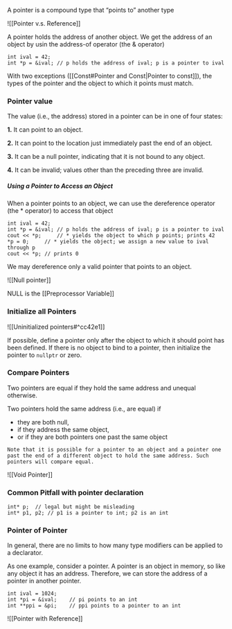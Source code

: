 A pointer is a compound type that “points to” another type

![[Pointer v.s. Reference]]

A pointer holds the address of another object. We get the address of an object by usin the address-of operator (the & operator)

```
int ival = 42;  
int *p = &ival; // p holds the address of ival; p is a pointer to ival
```

With two exceptions ([[Const#Pointer and Const|Pointer to const]]), the types of the pointer and the object to which it points must match.

### Pointer value

The value (i.e., the address) stored in a pointer can be in one of four states:

**1.** It can point to an object.

**2.** It can point to the location just immediately past the end of an object.

**3.** It can be a null pointer, indicating that it is not bound to any object.

**4.** It can be invalid; values other than the preceding three are invalid.

##### Using a Pointer to Access an Object

When a pointer points to an object, we can use the dereference operator (the * operator) to access that object

```
int ival = 42;  
int *p = &ival; // p holds the address of ival; p is a pointer to ival  
cout << *p;     // * yields the object to which p points; prints 42
*p = 0;     // * yields the object; we assign a new value to ival through p  
cout << *p; // prints 0
```

We may dereference only a valid pointer that points to an object.

![[Null pointer]]

NULL is the [[Preprocessor Variable]]

###  Initialize all Pointers

![[Uninitialized pointers#^cc42e1]]

If possible, define a pointer only after the object to which it should point has been defined. If there is no object to bind to a pointer, then initialize the pointer to `nullptr` or zero.

### Compare Pointers

Two pointers are equal if they hold the same address and unequal otherwise. 

Two pointers hold the same address (i.e., are equal) if 
- they are both null, 
- if they address the same object,
- or if they are both pointers one past the same object

`Note that it is possible for a pointer to an object and a pointer one past the end of a different object to hold the same address. Such pointers will compare equal.`

![[Void Pointer]]

### Common Pitfall with pointer declaration

```
int* p;  // legal but might be misleading
int* p1, p2; // p1 is a pointer to int; p2 is an int
```

### Pointer of Pointer

In general, there are no limits to how many type modifiers can be applied to a declarator.

As one example, consider a pointer. A pointer is an object in memory, so like any object it has an address. Therefore, we can store the address of a pointer in another pointer.

```
int ival = 1024;  
int *pi = &ival;    // pi points to an int  
int **ppi = &pi;    // ppi points to a pointer to an int
```

![[Pointer with Reference]]


